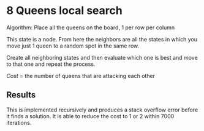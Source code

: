 # 8 Queens local search #

Algorithm:
Place all the queens on the board, 1 per row per column

This state is a node. From here the neighbors are all the states in which you move just 1 queen to a random spot in the same row. 

Create all neighboring states and then evaluate which one is best and move to that one and repeat the process.

*Cost* = the number of queens that are attacking each other

## Results ##
This is implemented recursively and produces a stack overflow error before it finds a solution. It is able to reduce the cost to 1 or 2 within 7000 iterations.
